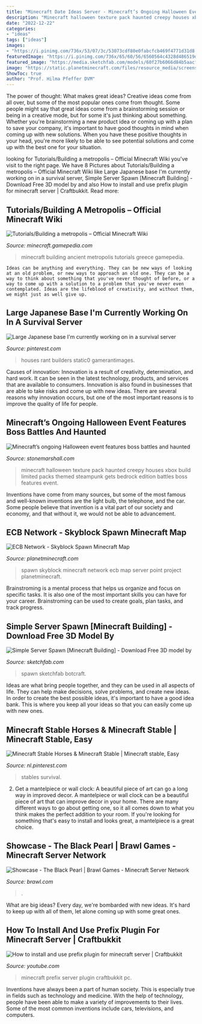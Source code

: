 ```yaml
---
title: "Minecraft Date Ideas Server - Minecraft’s Ongoing Halloween Event Features Boss Battles And Haunted"
description: "Minecraft halloween texture pack haunted creepy houses xbox build limited packs themed steampunk gets bedrock edition battles boss features event"
date: "2022-12-22"
categories:
- "ideas"
tags: ["ideas"]
images:
- "https://i.pinimg.com/736x/53/07/3c/53073cdf80e0fabcfcb469f4771d31d8.jpg"
featuredImage: "https://i.pinimg.com/736x/65/60/56/6560564c4328d486519d653e4ab055bb.jpg"
featured_image: "https://media.sketchfab.com/models/60f27b6066d84b5aacfc82289f0c5034/thumbnails/efa81811576d4fbfa3a332e95e569ecc/1024x576.jpeg"
image: "https://static.planetminecraft.com/files/resource_media/screenshot/1534/ecbskyblock29307376.jpg"
ShowToc: true
author: "Prof. Hilma Pfeffer DVM"
---
```



The power of thought: What makes great ideas?
Creative ideas come from all over, but some of the most popular ones come from thought. Some people might say that great ideas come from a brainstorming session or being in a creative mode, but for some it's just thinking about something. Whether you're brainstorming a new product idea or coming up with a plan to save your company, it's important to have good thoughts in mind when coming up with new solutions. When you have these positive thoughts in your head, you're more likely to be able to see potential solutions and come up with the best one for your situation.

	

		
looking for Tutorials/Building a metropolis – Official Minecraft Wiki you've visit to the right page. We have 8 Pictures about Tutorials/Building a metropolis – Official Minecraft Wiki like Large Japanese base I&#039;m currently working on in a survival server, Simple Server Spawn [Minecraft Building] - Download Free 3D model by and also How to install and use prefix plugin for minecraft server | Craftbukkit. Read more:
		
    
## Tutorials/Building A Metropolis – Official Minecraft Wiki

<img loading=lazy src="https://gamepedia.cursecdn.com/minecraft_gamepedia/3/3e/Ancient_Greece.jpg" onerror="this.onerror=null;this.src='https://tse1.mm.bing.net/th?id=OIP.kLPpH7LmgwW1FgOiudh0wQHaEK&amp;pid=15.1';" alt="Tutorials/Building a metropolis – Official Minecraft Wiki">

_Source: minecraft.gamepedia.com_

>minecraft building ancient metropolis tutorials greece gamepedia. 

	


    Ideas can be anything and everything. They can be new ways of looking at an old problem, or new ways to approach an old one. They can be a way to think about something that you've never thought of before, or a way to come up with a solution to a problem that you've never even contemplated. Ideas are the lifeblood of creativity, and without them, we might just as well give up.

    
## Large Japanese Base I&#039;m Currently Working On In A Survival Server

<img loading=lazy src="https://i.pinimg.com/736x/53/07/3c/53073cdf80e0fabcfcb469f4771d31d8.jpg" onerror="this.onerror=null;this.src='https://tse1.mm.bing.net/th?id=OIP.UhAqJa1O00iuW9mPVI6skgHaEK&amp;pid=15.1';" alt="Large Japanese base I&#039;m currently working on in a survival server">

_Source: pinterest.com_

>houses rant builders static0 gamerantimages. 

	

Causes of innovation:
Innovation is a result of creativity, determination, and hard work. It can be seen in the latest technology, products, and services that are available to consumers. Innovation is also found in businesses that are able to take risks and come up with new ideas. There are several reasons why innovation occurs, but one of the most important reasons is to improve the quality of life for people.

    
## Minecraft’s Ongoing Halloween Event Features Boss Battles And Haunted

<img loading=lazy src="http://stonemarshall.com/wp-content/uploads/2048-154.jpg" onerror="this.onerror=null;this.src='https://tse1.mm.bing.net/th?id=OIP.ssHK7PjWf8scmP3xwYD4fAHaEK&amp;pid=15.1';" alt="Minecraft’s ongoing Halloween event features boss battles and haunted">

_Source: stonemarshall.com_

>minecraft halloween texture pack haunted creepy houses xbox build limited packs themed steampunk gets bedrock edition battles boss features event. 

	

Inventions have come from many sources, but some of the most famous and well-known inventions are the light bulb, the telephone, and the car. Some people believe that invention is a vital part of our society and economy, and that without it, we would not be able to advancement.

    
## ECB Network - Skyblock Spawn Minecraft Map

<img loading=lazy src="https://static.planetminecraft.com/files/resource_media/screenshot/1534/ecbskyblock29307376.jpg" onerror="this.onerror=null;this.src='https://tse2.mm.bing.net/th?id=OIP.KCyUmid4MLZZDDdRnZm8JQHaEK&amp;pid=15.1';" alt="ECB Network - Skyblock Spawn Minecraft Map">

_Source: planetminecraft.com_

>spawn skyblock minecraft network ecb map server point project planetminecraft. 

	

Brainstroming is a mental process that helps us organize and focus on specific tasks. It is also one of the most important skills you can have for your career. Brainstroming can be used to create goals, plan tasks, and track progress.

    
## Simple Server Spawn [Minecraft Building] - Download Free 3D Model By

<img loading=lazy src="https://media.sketchfab.com/models/60f27b6066d84b5aacfc82289f0c5034/thumbnails/efa81811576d4fbfa3a332e95e569ecc/1024x576.jpeg" onerror="this.onerror=null;this.src='https://tse2.mm.bing.net/th?id=OIP.w5sfG9pajS9e_SPyrD7NbwHaEK&amp;pid=15.1';" alt="Simple Server Spawn [Minecraft Building] - Download Free 3D model by">

_Source: sketchfab.com_

>spawn sketchfab botcraft. 

	

Ideas are what bring people together, and they can be used in all aspects of life. They can help make decisions, solve problems, and create new ideas. In order to create the best possible ideas, it's important to have a good idea bank. This is where you keep all your ideas so that you can easily come up with new ones.

    
## Minecraft Stable Horses &amp; Minecraft Stable | Minecraft Stable, Easy

<img loading=lazy src="https://i.pinimg.com/736x/65/60/56/6560564c4328d486519d653e4ab055bb.jpg" onerror="this.onerror=null;this.src='https://tse3.mm.bing.net/th?id=OIP.SytVb3NHh9b7KahuNg-HTQHaD0&amp;pid=15.1';" alt="Minecraft Stable Horses &amp; Minecraft Stable | Minecraft stable, Easy">

_Source: nl.pinterest.com_

>stables survival. 

	

2. Get a mantelpiece or wall clock: A beautiful piece of art can go a long way in improved decor.
A mantelpiece or wall clock can be a beautiful piece of art that can improve decor in your home. There are many different ways to go about getting one, so it all comes down to what you think makes the perfect addition to your room. If you're looking for something that's easy to install and looks great, a mantelpiece is a great choice.

    
## Showcase - The Black Pearl | Brawl Games - Minecraft Server Network

<img loading=lazy src="https://www.brawl.com/attachments/43075/" onerror="this.onerror=null;this.src='https://tse1.mm.bing.net/th?id=OIP.xsJMAS0pKv-o1rMHO3eg9QHaEK&amp;pid=15.1';" alt="Showcase - The Black Pearl | Brawl Games - Minecraft Server Network">

_Source: brawl.com_

>. 

	

What are big ideas?
Every day, we're bombarded with new ideas. It's hard to keep up with all of them, let alone coming up with some great ones.

    
## How To Install And Use Prefix Plugin For Minecraft Server | Craftbukkit

<img loading=lazy src="https://i.ytimg.com/vi/ZDqwgzKRGa4/maxresdefault.jpg" onerror="this.onerror=null;this.src='https://tse2.mm.bing.net/th?id=OIP.0KL_aBDx2SsfNhv13IJ8fwHaEK&amp;pid=15.1';" alt="How to install and use prefix plugin for minecraft server | Craftbukkit">

_Source: youtube.com_

>minecraft prefix server plugin craftbukkit pc. 

	

Inventions have always been a part of human society. This is especially true in fields such as technology and medicine. With the help of technology, people have been able to make a variety of improvements to their lives. Some of the most common inventions include cars, televisions, and computers.

